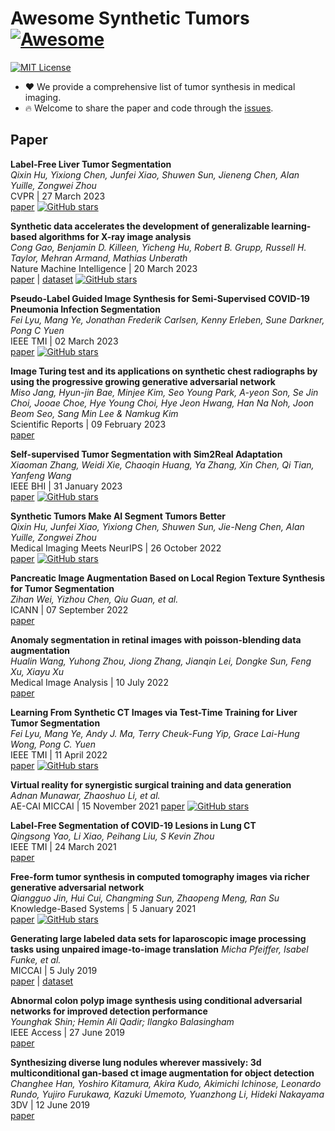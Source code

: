 # Awesome Synthetic Tumors [![Awesome](https://awesome.re/badge.svg)](https://awesome.re)

[![MIT License](https://img.shields.io/badge/license-MIT-green.svg)](https://opensource.org/licenses/MIT) 

- ❤ We provide a comprehensive list of tumor synthesis in medical imaging.
- 🔥 Welcome to share the paper and code through the [issues](https://github.com/MrGiovanni/SyntheticTumors/issues/1).

## Paper

**Label-Free Liver Tumor Segmentation** \
*Qixin Hu, Yixiong Chen, Junfei Xiao, Shuwen Sun, Jieneng Chen, Alan Yuille, Zongwei Zhou* \
CVPR | 27 March 2023 \
[paper](https://arxiv.org/abs/2303.14869) [![GitHub stars](https://img.shields.io/github/stars/MrGiovanni/SyntheticTumors.svg?logo=github&label=Stars)](https://github.com/MrGiovanni/SyntheticTumors)

**Synthetic data accelerates the development of generalizable learning-based algorithms for X-ray image analysis** \
*Cong Gao, Benjamin D. Killeen, Yicheng Hu, Robert B. Grupp, Russell H. Taylor, Mehran Armand, Mathias Unberath* \
Nature Machine Intelligence | 20 March 2023 \
[paper](https://www.nature.com/articles/s42256-023-00629-1) | [dataset](https://doi.org/10.7281/T1/2PGJQU) [![GitHub stars](https://img.shields.io/github/stars/arcadelab/SyntheX.svg?logo=github&label=Stars)](https://github.com/arcadelab/SyntheX)

**Pseudo-Label Guided Image Synthesis for Semi-Supervised COVID-19 Pneumonia Infection Segmentation** \
*Fei Lyu, Mang Ye, Jonathan Frederik Carlsen, Kenny Erleben, Sune Darkner, Pong C Yuen* \
IEEE TMI | 02 March 2023 \
[paper](https://pubmed.ncbi.nlm.nih.gov/36288236) [![GitHub stars](https://img.shields.io/github/stars/FeiLyu/SASSL.svg?logo=github&label=Stars)](https://github.com/FeiLyu/SASSL)

**Image Turing test and its applications on synthetic chest radiographs by using the progressive growing generative adversarial network** \
*Miso Jang, Hyun-jin Bae, Minjee Kim, Seo Young Park, A-yeon Son, Se Jin Choi, Jooae Choe, Hye Young Choi, Hye Jeon Hwang, Han Na Noh, Joon Beom Seo, Sang Min Lee & Namkug Kim* \
Scientific Reports | 09 February 2023 \
[paper](https://www.nature.com/articles/s41598-023-28175-1)

**Self-supervised Tumor Segmentation with Sim2Real Adaptation** \
*Xiaoman Zhang, Weidi Xie, Chaoqin Huang, Ya Zhang, Xin Chen, Qi Tian, Yanfeng Wang* \
IEEE BHI | 31 January 2023 \
[paper](https://ieeexplore.ieee.org/document/10032792) [![GitHub stars](https://img.shields.io/github/stars/xiaoman-zhang/Layer-Decomposition.svg?logo=github&label=Stars)](https://github.com/xiaoman-zhang/Layer-Decomposition)

**Synthetic Tumors Make AI Segment Tumors Better** \
*Qixin Hu, Junfei Xiao, Yixiong Chen, Shuwen Sun, Jie-Neng Chen, Alan Yuille, Zongwei Zhou* \
Medical Imaging Meets NeurIPS | 26 October 2022 \
[paper](https://arxiv.org/pdf/2210.14845.pdf) [![GitHub stars](https://img.shields.io/github/stars/MrGiovanni/SyntheticTumors.svg?logo=github&label=Stars)](https://github.com/MrGiovanni/SyntheticTumors)

**Pancreatic Image Augmentation Based on Local Region Texture Synthesis for Tumor Segmentation** \
*Zihan Wei, Yizhou Chen, Qiu Guan, et al.* \
ICANN | 07 September 2022 \
[paper](https://drive.google.com/file/d/16GQqAv384QQyJ9YhXAIbDnzcfvqjLbEu)

**Anomaly segmentation in retinal images with poisson-blending data augmentation** \
*Hualin Wang, Yuhong Zhou, Jiong Zhang, Jianqin Lei, Dongke Sun, Feng Xu, Xiayu Xu* \
Medical Image Analysis | 10 July 2022 \
[paper](https://www.sciencedirect.com/science/article/pii/S1361841522001815)

**Learning From Synthetic CT Images via Test-Time Training for Liver Tumor Segmentation** \
*Fei Lyu, Mang Ye, Andy J. Ma, Terry Cheuk-Fung Yip, Grace Lai-Hung Wong, Pong C. Yuen* \
IEEE TMI | 11 April 2022 \
[paper](https://ieeexplore.ieee.org/abstract/document/9754550) [![GitHub stars](https://img.shields.io/github/stars/FeiLyu/SR-TTT.svg?logo=github&label=Stars)](https://github.com/FeiLyu/SR-TTT)

**Virtual reality for synergistic surgical training and data generation** \
*Adnan Munawar, Zhaoshuo Li, et al.* \
AE-CAI MICCAI | 15 November 2021
[paper](https://arxiv.org/pdf/2111.08097.pdf) [![GitHub stars](https://img.shields.io/github/stars/LCSR-SICKKIDS/volumetric_drilling.svg?logo=github&label=Stars)](https://github.com/LCSR-SICKKIDS/volumetric_drilling)


**Label-Free Segmentation of COVID-19 Lesions in Lung CT** \
*Qingsong Yao, Li Xiao, Peihang Liu, S Kevin Zhou* \
IEEE TMI | 24 March 2021 \
[paper](https://pubmed.ncbi.nlm.nih.gov/33760731)

**Free-form tumor synthesis in computed tomography images via richer generative adversarial network** \
*Qiangguo Jin, Hui Cui, Changming Sun, Zhaopeng Meng, Ran Su* \
Knowledge-Based Systems | 5 January 2021 \
[paper](https://www.sciencedirect.com/science/article/pii/S0950705121000162) [![GitHub stars](https://img.shields.io/github/stars/qgking/FRGAN.svg?logo=github&label=Stars)](https://github.com/qgking/FRGAN)


**Generating large labeled data sets for laparoscopic image processing tasks using unpaired image-to-image translation**
*Micha Pfeiffer, Isabel Funke, et al.* \
MICCAI | 5 July 2019 \
[paper](https://arxiv.org/pdf/1907.02882.pdf) | [dataset](http://opencas.dkfz.de/image2image/)

**Abnormal colon polyp image synthesis using conditional adversarial networks for improved detection performance** \
*Younghak Shin; Hemin Ali Qadir; Ilangko Balasingham* \
IEEE Access | 27 June 2019 \
[paper](https://ieeexplore.ieee.org/abstract/document/8478237)

**Synthesizing diverse lung nodules wherever massively: 3d multiconditional gan-based ct image augmentation for object detection** \
*Changhee Han, Yoshiro Kitamura, Akira Kudo, Akimichi Ichinose, Leonardo Rundo, Yujiro Furukawa, Kazuki Umemoto, Yuanzhong Li, Hideki Nakayama* \
3DV | 12 June 2019 \
[paper](https://ieeexplore.ieee.org/stamp/stamp.jsp?arnumber=8886112)
